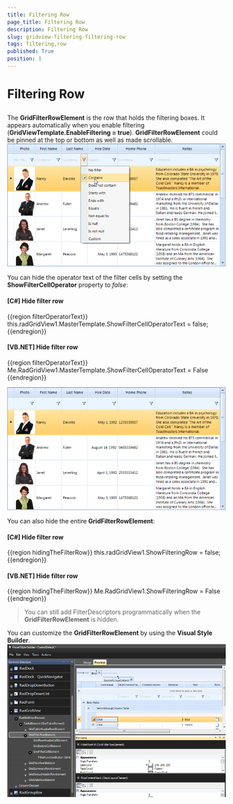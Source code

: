 ```yaml
---
title: Filtering Row
page_title: Filtering Row
description: Filtering Row
slug: gridview-filtering-filtering-row
tags: filtering,row
published: True
position: 1
---
```


# Filtering Row



## 

The __GridFilterRowElement__ is the row that holds the filtering boxes. It appears automatically when you enable filtering (__GridViewTemplate.EnableFiltering = true__). __GridFilterRowElement__ could be pinned at the top or bottom as well as made scrollable.
        ![gridview-filtering-filtering-row 001](images/gridview-filtering-filtering-row001.png)

You can hide the operator text of the filter cells by setting the
          __ShowFilterCellOperator__ property to *false*:
        

#### __[C#] Hide filter row__

{{region filterOperatorText}}
	            this.radGridView1.MasterTemplate.ShowFilterCellOperatorText = false;
	{{endregion}}



#### __[VB.NET] Hide filter row__

{{region filterOperatorText}}
	        Me.RadGridView1.MasterTemplate.ShowFilterCellOperatorText = False
	{{endregion}}

![gridview-filtering-filtering-row 002](images/gridview-filtering-filtering-row002.png)

You can also hide the entire __GridFilterRowElement__: 
        

#### __[C#] Hide filter row__

{{region hidingTheFilterRow}}
	            this.radGridView1.ShowFilteringRow = false;
	{{endregion}}



#### __[VB.NET] Hide filter row__

{{region hidingTheFilterRow}}
	        Me.RadGridView1.ShowFilteringRow = False
	{{endregion}}



>You can still add FilterDescriptors programmatically when the __GridFilterRowElement__ is hidden.
          

You can customize the __GridFilterRowElement__ by using the __Visual Style Builder__.
        ![gridview-filtering-filtering-row 003](images/gridview-filtering-filtering-row003.png)
